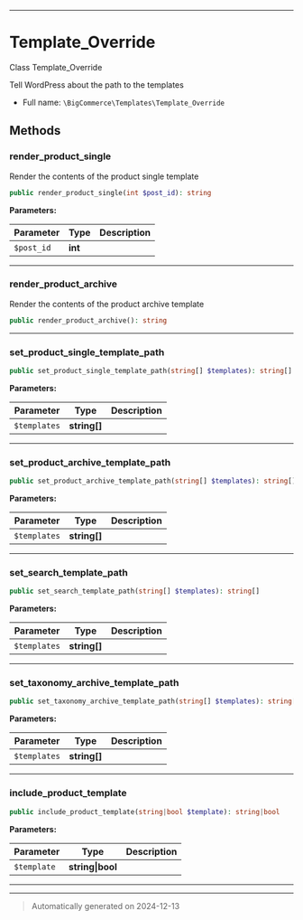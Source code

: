 ***

# Template_Override

Class Template_Override

Tell WordPress about the path to the templates

* Full name: `\BigCommerce\Templates\Template_Override`




## Methods


### render_product_single

Render the contents of the product single template

```php
public render_product_single(int $post_id): string
```








**Parameters:**

| Parameter | Type | Description |
|-----------|------|-------------|
| `$post_id` | **int** |  |





***

### render_product_archive

Render the contents of the product archive template

```php
public render_product_archive(): string
```












***

### set_product_single_template_path



```php
public set_product_single_template_path(string[] $templates): string[]
```








**Parameters:**

| Parameter | Type | Description |
|-----------|------|-------------|
| `$templates` | **string[]** |  |





***

### set_product_archive_template_path



```php
public set_product_archive_template_path(string[] $templates): string[]
```








**Parameters:**

| Parameter | Type | Description |
|-----------|------|-------------|
| `$templates` | **string[]** |  |





***

### set_search_template_path



```php
public set_search_template_path(string[] $templates): string[]
```








**Parameters:**

| Parameter | Type | Description |
|-----------|------|-------------|
| `$templates` | **string[]** |  |





***

### set_taxonomy_archive_template_path



```php
public set_taxonomy_archive_template_path(string[] $templates): string[]
```








**Parameters:**

| Parameter | Type | Description |
|-----------|------|-------------|
| `$templates` | **string[]** |  |





***

### include_product_template



```php
public include_product_template(string|bool $template): string|bool
```








**Parameters:**

| Parameter | Type | Description |
|-----------|------|-------------|
| `$template` | **string&#124;bool** |  |





***


***
> Automatically generated on 2024-12-13
